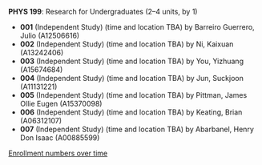 **PHYS 199**: Research for Undergraduates (2–4 units, by 1)

- **001** (Independent Study) (time and location TBA) by Barreiro Guerrero, Julio (A12506616)
- **002** (Independent Study) (time and location TBA) by Ni, Kaixuan (A13242406)
- **003** (Independent Study) (time and location TBA) by You, Yizhuang (A15674684)
- **004** (Independent Study) (time and location TBA) by Jun, Suckjoon (A11131221)
- **005** (Independent Study) (time and location TBA) by Pittman, James Ollie Eugen (A15370098)
- **006** (Independent Study) (time and location TBA) by Keating, Brian (A06312107)
- **007** (Independent Study) (time and location TBA) by Abarbanel, Henry Don Isaac (A00885599)

[Enrollment numbers over time](./PHYS199.tsv)
